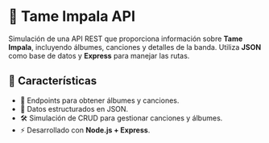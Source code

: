 # 🎵 Tame Impala API

Simulación de una API REST que proporciona información sobre **Tame Impala**, incluyendo álbumes, canciones y detalles de la banda. Utiliza **JSON** como base de datos y **Express** para manejar las rutas.

## 🚀 Características
- 📀 Endpoints para obtener álbumes y canciones.
- 🎵 Datos estructurados en JSON.
- 🛠️ Simulación de CRUD para gestionar canciones y álbumes.
- ⚡ Desarrollado con **Node.js + Express**.
